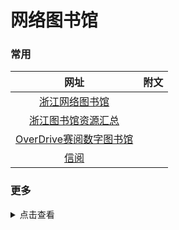 # 网络图书馆

### 常用

|                                                               网址                                                               | 附文                                                                           |
| :------------------------------------------------------------------------------------------------------------------------------: | ------------------------------------------------------------------------------ |
|                                    [浙江网络图书馆](http://www.zjelib.cn/login/login.action)                                     |                                                                                |
|                                   [浙江图书馆资源汇总](http://zjisa.zjlib.cn/home/zy_home.jsp)                                   |                                                                                |
|                                   [OverDrive赛阅数字图书馆](https://zjlib.overdrivechina.cn/)                                    |                                                                                |
|                                        [信阅](https://ulib.interlib.cn/tcshop/1111/index)                                        |                                                                                |




### 更多

<details>
<summary>点击查看</summary>

| No. |                数据库名称                | 访问网址                                                                                                     |                  key                                           |
| :--: | :--------------------------------------: | :----------------------------------------------------------------------------------------------------------- | :----------------------------------------------------------------------- |
|    1    |                                                 [知网](https://www.cnki.net/)                                                   | [🔐](/zy/知网账号.md)                                                           |
|            2     |                            [龙源期刊](https://zju.dps.qikan.cn/pc/)                              |               | 账号：`fskjdx1` 密码：`ef55677d@!`<br />账号：`zjdxtsg` 密码：`123456`         |
|      3      |                                   [读秀](http://www.duxiu.com/)                      |                          | 账号：`cclg`  密码： `294ea825@!`<br />账号：`ynwhqtsg` 密码：`64ee9eb0@!` |
|          4              |                         [百链云](http://www.blyun.com/)                                                  | [直连](http://lib.gdufe.edu.cn/digitalresource/linkProxy.htm?id=61000000281&resourceId=275)  |
|            5            |   [中少绘本](http://banan.huiben.61read.com/Home/HuibenVideo)       |                 |                   |
</details>
